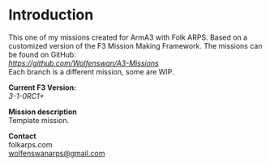 Introduction
===========

This one of my missions created for ArmA3 with Folk ARPS. Based on a customized version of the F3 Mission Making Framework.
The missions can be found on GitHub:<br/>
<i>https://github.com/Wolfenswan/A3-Missions</i><br/>
Each branch is a different mission, some are WIP.<br/>

<b>Current F3 Version:</b><br/>
<i>3-1-0RC1+</i>

<b>Mission description</b><br/>
Template mission.

<b>Contact</b><br/>
folkarps.com<br/>
wolfenswanarps@gmail.com<br/>
